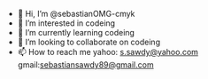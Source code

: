 - 👋 Hi, I’m @sebastianOMG-cmyk
- 👀 I’m interested in codeing
- 🌱 I’m currently learning codeing
- 💞️ I’m looking to collaborate on codeing
- 📫 How to reach me yahoo: s.sawdy@yahoo.com gmail:sebastiansawdy89@gmail.com

<!---
sebastianOMG-cmyk/sebastianOMG-cmyk is a ✨ special ✨ repository because its `README.md` (this file) appears on your GitHub profile.
You can click the Preview link to take a look at your changes.
--->
